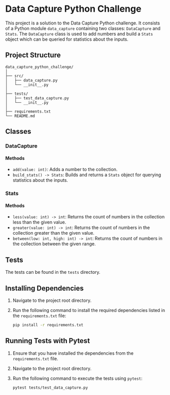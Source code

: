 # Data Capture Python Challenge

This project is a solution to the Data Capture Python challenge. It consists of a Python module `data_capture` containing two classes: `DataCapture` and `Stats`. The `DataCapture` class is used to add numbers and build a `Stats` object which can be queried for statistics about the inputs.

## Project Structure

```
data_capture_python_challenge/
│
├── src/
│   ├── data_capture.py
│   └── __init__.py
│
├── tests/
│   ├── test_data_capture.py
│   └── __init__.py
│
├── requirements.txt
└── README.md
```

## Classes

### DataCapture

#### Methods

- `add(value: int)`: Adds a number to the collection.
- `build_stats() -> Stats`: Builds and returns a `Stats` object for querying statistics about the inputs.

### Stats

#### Methods

- `less(value: int) -> int`: Returns the count of numbers in the collection less than the given value.
- `greater(value: int) -> int`: Returns the count of numbers in the collection greater than the given value.
- `between(low: int, high: int) -> int`: Returns the count of numbers in the collection between the given range.

## Tests

The tests can be found in the `tests` directory.
## Installing Dependencies

1. Navigate to the project root directory.
2. Run the following command to install the required dependencies listed in the `requirements.txt` file:
   
   ```sh
   pip install -r requirements.txt
   ```

## Running Tests with Pytest

1. Ensure that you have installed the dependencies from the `requirements.txt` file.
2. Navigate to the project root directory.
3. Run the following command to execute the tests using `pytest`:

   ```sh
   pytest tests/test_data_capture.py
   ```
